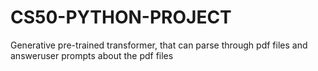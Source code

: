 # CS50-PYTHON-PROJECT
Generative pre-trained transformer, that can parse through pdf files and answeruser prompts about the pdf files
